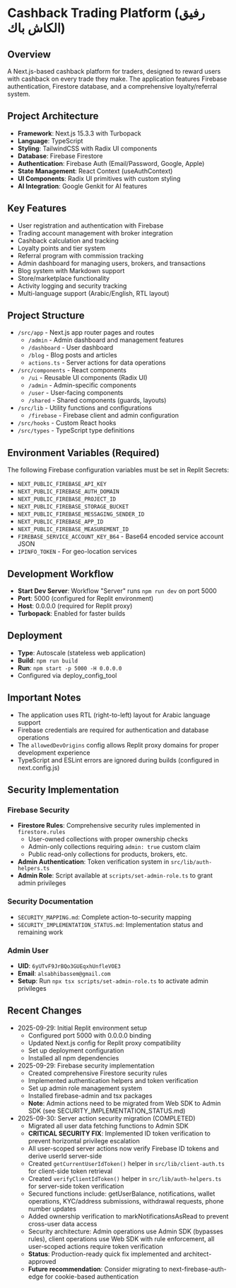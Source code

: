 # Cashback Trading Platform (رفيق الكاش باك)

## Overview
A Next.js-based cashback platform for traders, designed to reward users with cashback on every trade they make. The application features Firebase authentication, Firestore database, and a comprehensive loyalty/referral system.

## Project Architecture
- **Framework**: Next.js 15.3.3 with Turbopack
- **Language**: TypeScript
- **Styling**: TailwindCSS with Radix UI components
- **Database**: Firebase Firestore
- **Authentication**: Firebase Auth (Email/Password, Google, Apple)
- **State Management**: React Context (useAuthContext)
- **UI Components**: Radix UI primitives with custom styling
- **AI Integration**: Google Genkit for AI features

## Key Features
- User registration and authentication with Firebase
- Trading account management with broker integration
- Cashback calculation and tracking
- Loyalty points and tier system
- Referral program with commission tracking
- Admin dashboard for managing users, brokers, and transactions
- Blog system with Markdown support
- Store/marketplace functionality
- Activity logging and security tracking
- Multi-language support (Arabic/English, RTL layout)

## Project Structure
- `/src/app` - Next.js app router pages and routes
  - `/admin` - Admin dashboard and management features
  - `/dashboard` - User dashboard
  - `/blog` - Blog posts and articles
  - `actions.ts` - Server actions for data operations
- `/src/components` - React components
  - `/ui` - Reusable UI components (Radix UI)
  - `/admin` - Admin-specific components
  - `/user` - User-facing components
  - `/shared` - Shared components (guards, layouts)
- `/src/lib` - Utility functions and configurations
  - `/firebase` - Firebase client and admin configuration
- `/src/hooks` - Custom React hooks
- `/src/types` - TypeScript type definitions

## Environment Variables (Required)
The following Firebase configuration variables must be set in Replit Secrets:
- `NEXT_PUBLIC_FIREBASE_API_KEY`
- `NEXT_PUBLIC_FIREBASE_AUTH_DOMAIN`
- `NEXT_PUBLIC_FIREBASE_PROJECT_ID`
- `NEXT_PUBLIC_FIREBASE_STORAGE_BUCKET`
- `NEXT_PUBLIC_FIREBASE_MESSAGING_SENDER_ID`
- `NEXT_PUBLIC_FIREBASE_APP_ID`
- `NEXT_PUBLIC_FIREBASE_MEASUREMENT_ID`
- `FIREBASE_SERVICE_ACCOUNT_KEY_B64` - Base64 encoded service account JSON
- `IPINFO_TOKEN` - For geo-location services

## Development Workflow
- **Start Dev Server**: Workflow "Server" runs `npm run dev` on port 5000
- **Port**: 5000 (configured for Replit environment)
- **Host**: 0.0.0.0 (required for Replit proxy)
- **Turbopack**: Enabled for faster builds

## Deployment
- **Type**: Autoscale (stateless web application)
- **Build**: `npm run build`
- **Run**: `npm start -p 5000 -H 0.0.0.0`
- Configured via deploy_config_tool

## Important Notes
- The application uses RTL (right-to-left) layout for Arabic language support
- Firebase credentials are required for authentication and database operations
- The `allowedDevOrigins` config allows Replit proxy domains for proper development experience
- TypeScript and ESLint errors are ignored during builds (configured in next.config.js)

## Security Implementation

### Firebase Security
- **Firestore Rules**: Comprehensive security rules implemented in `firestore.rules`
  - User-owned collections with proper ownership checks
  - Admin-only collections requiring `admin: true` custom claim
  - Public read-only collections for products, brokers, etc.
- **Admin Authentication**: Token verification system in `src/lib/auth-helpers.ts`
- **Admin Role**: Script available at `scripts/set-admin-role.ts` to grant admin privileges

### Security Documentation
- `SECURITY_MAPPING.md`: Complete action-to-security mapping
- `SECURITY_IMPLEMENTATION_STATUS.md`: Implementation status and remaining work

### Admin User
- **UID**: `6yUTvF9JrBQo3GUEqxhUnfleVOE3`
- **Email**: `alsabhibassem@gmail.com`
- **Setup**: Run `npx tsx scripts/set-admin-role.ts` to activate admin privileges

## Recent Changes
- 2025-09-29: Initial Replit environment setup
  - Configured port 5000 with 0.0.0.0 binding
  - Updated Next.js config for Replit proxy compatibility
  - Set up deployment configuration
  - Installed all npm dependencies
- 2025-09-29: Firebase security implementation
  - Created comprehensive Firestore security rules
  - Implemented authentication helpers and token verification
  - Set up admin role management system
  - Installed firebase-admin and tsx packages
  - **Note**: Admin actions need to be migrated from Web SDK to Admin SDK (see SECURITY_IMPLEMENTATION_STATUS.md)
- 2025-09-30: Server action security migration (COMPLETED)
  - Migrated all user data fetching functions to Admin SDK
  - **CRITICAL SECURITY FIX**: Implemented ID token verification to prevent horizontal privilege escalation
  - All user-scoped server actions now verify Firebase ID tokens and derive userId server-side
  - Created `getCurrentUserIdToken()` helper in `src/lib/client-auth.ts` for client-side token retrieval
  - Created `verifyClientIdToken()` helper in `src/lib/auth-helpers.ts` for server-side token verification
  - Secured functions include: getUserBalance, notifications, wallet operations, KYC/address submissions, withdrawal requests, phone number updates
  - Added ownership verification to markNotificationsAsRead to prevent cross-user data access
  - Security architecture: Admin operations use Admin SDK (bypasses rules), client operations use Web SDK with rule enforcement, all user-scoped actions require token verification
  - **Status**: Production-ready quick fix implemented and architect-approved
  - **Future recommendation**: Consider migrating to next-firebase-auth-edge for cookie-based authentication
